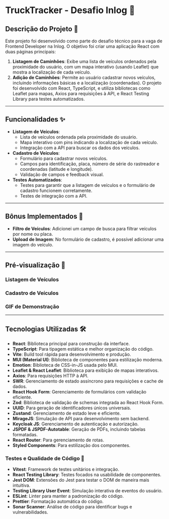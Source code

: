 # TruckTracker - Desafio Inlog 🚀
## Descrição do Projeto 📜
Este projeto foi desenvolvido como parte do desafio técnico para a vaga de Frontend Developer na Inlog. O objetivo foi criar uma aplicação React com duas páginas principais:
1. **Listagem de Caminhões**: Exibe uma lista de veículos ordenados pela proximidade do usuário, com um mapa interativo (usando Leaflet) que mostra a localização de cada veículo.
2. **Adição de Caminhões**: Permite ao usuário cadastrar novos veículos, incluindo informações básicas e a localização (coordenadas).
O projeto foi desenvolvido com React, TypeScript, e utiliza bibliotecas como Leaflet para mapas, Axios para requisições à API, e React Testing Library para testes automatizados.
---
## Funcionalidades ✨
- **Listagem de Veículos**:
  - Lista de veículos ordenada pela proximidade do usuário.
  - Mapa interativo com pins indicando a localização de cada veículo.
  - Integração com a API para buscar os dados dos veículos.
- **Cadastro de Veículos**:
  - Formulário para cadastrar novos veículos.
  - Campos para identificação, placa, número de série do rastreador e coordenadas (latitude e longitude).
  - Validação de campos e feedback visual.
- **Testes Automatizados**:
  - Testes para garantir que a listagem de veículos e o formulário de cadastro funcionem corretamente.
  - Testes de integração com a API.
---
## Bônus Implementados 🎁
- **Filtro de Veículos**: Adicionei um campo de busca para filtrar veículos por nome ou placa.
- **Upload de Imagem**: No formulário de cadastro, é possível adicionar uma imagem do veículo.
---
## Pré-visualização 🎥
### Listagem de Veículos
### Cadastro de Veículos
### GIF de Demonstração
---
## Tecnologias Utilizadas 🛠️
- **React**: Biblioteca principal para construção da interface.
- **TypeScript**: Para tipagem estática e melhor organização do código.
- **Vite**: Build tool rápida para desenvolvimento e produção.
- **MUI (Material UI)**: Biblioteca de componentes para estilização moderna.
- **Emotion**: Biblioteca de CSS-in-JS usada pelo MUI.
- **Leaflet & React Leaflet**: Biblioteca para exibição de mapas interativos.
- **Axios**: Para requisições HTTP à API.
- **SWR**: Gerenciamento de estado assíncrono para requisições e cache de dados.
- **React Hook Form**: Gerenciamento de formulários com validação eficiente.
- **Zod**: Biblioteca de validação de schemas integrada ao React Hook Form.
- **UUID**: Para geração de identificadores únicos universais.
- **Zustand**: Gerenciamento de estado leve e eficiente.
- **MirageJS**: Simulação de API para desenvolvimento sem backend.
- **Keycloak JS**: Gerenciamento de autenticação e autorização.
- **JSPDF & JSPDF-Autotable**: Geração de PDFs, incluindo tabelas formatadas.
- **React Router**: Para gerenciamento de rotas.
- **Styled Components**: Para estilização dos componentes.
### Testes e Qualidade de Código 🧪
- **Vitest**: Framework de testes unitários e integração.
- **React Testing Library**: Testes focados na usabilidade de componentes.
- **Jest DOM**: Extensões do Jest para testar o DOM de maneira mais intuitiva.
- **Testing Library User Event**: Simulação interativa de eventos do usuário.
- **ESLint**: Linter para manter a padronização do código.
- **Prettier**: Formatação automática do código.
- **Sonar Scanner**: Análise de código para identificar bugs e vulnerabilidades.

